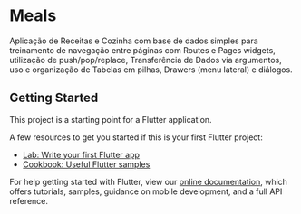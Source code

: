 # Meals

Aplicação de Receitas e Cozinha com base de dados simples para treinamento de navegação entre páginas com Routes e Pages widgets, utilização de push/pop/replace, Transferência de Dados via argumentos, uso e organização de Tabelas em pilhas, Drawers (menu lateral) e diálogos.

## Getting Started

This project is a starting point for a Flutter application.

A few resources to get you started if this is your first Flutter project:

- [Lab: Write your first Flutter app](https://flutter.dev/docs/get-started/codelab)
- [Cookbook: Useful Flutter samples](https://flutter.dev/docs/cookbook)

For help getting started with Flutter, view our
[online documentation](https://flutter.dev/docs), which offers tutorials,
samples, guidance on mobile development, and a full API reference.
